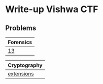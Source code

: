 # Write-up Vishwa CTF

## Problems
| Forensics  |
| ------------- |
| [13](/Cryptography/13/README.md)|

| Cryptography  |
| ------------- |
| [extensions](/Forensics/extensions/README.md)|
